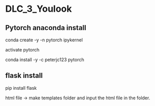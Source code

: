 # DLC_3_Youlook
## Pytorch anaconda install
conda create -y -n pytorch ipykernel

activate pytorch

conda install -y -c peterjc123 pytorch

## flask install

pip install flask

html file -> make templates folder and input the html file in the folder.
